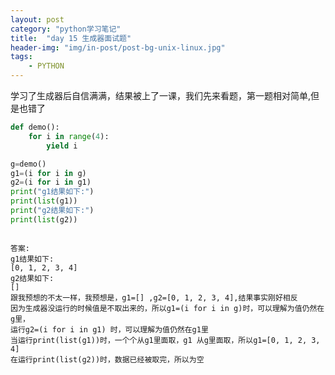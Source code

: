 ```yaml
---
layout: post
category: "python学习笔记"
title:  "day 15 生成器面试题"
header-img: "img/in-post/post-bg-unix-linux.jpg"
tags:
    - PYTHON
---
```


学习了生成器后自信满满，结果被上了一课，我们先来看题，第一题相对简单,但是也错了
```python 
def demo():
    for i in range(4):
        yield i

g=demo()
g1=(i for i in g)
g2=(i for i in g1)
print("g1结果如下:")
print(list(g1))
print("g2结果如下:")
print(list(g2))
```
<pre><code>
答案: 
g1结果如下:
[0, 1, 2, 3, 4]
g2结果如下:
[]
跟我预想的不太一样，我预想是，g1=[] ,g2=[0, 1, 2, 3, 4],结果事实刚好相反
因为生成器没运行的时候值是不取出来的，所以g1=(i for i in g)时，可以理解为值仍然在g里，
运行g2=(i for i in g1) 时，可以理解为值仍然在g1里
当运行print(list(g1))时，一个个从g1里面取，g1 从g里面取，所以g1=[0, 1, 2, 3, 4]
在运行print(list(g2))时，数据已经被取完，所以为空
</code></pre>

